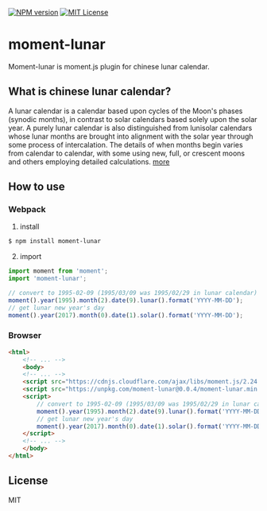 [![NPM version][npm-version-image]][npm-url] [![MIT License][license-image]][license-url]

moment-lunar
===

Moment-lunar is moment.js plugin for chinese lunar calendar.

## What is chinese lunar calendar?

A lunar calendar is a calendar based upon cycles of the Moon's phases (synodic months), in contrast to solar calendars based solely upon the solar year. A purely lunar calendar is also distinguished from lunisolar calendars whose lunar months are brought into alignment with the solar year through some process of intercalation. The details of when months begin varies from calendar to calendar, with some using new, full, or crescent moons and others employing detailed calculations. [more](https://en.wikipedia.org/wiki/Lunar_calendar)

## How to use

### Webpack

1. install

```sh
$ npm install moment-lunar
```

2. import

```js
import moment from 'moment';
import 'moment-lunar';

// convert to 1995-02-09 (1995/03/09 was 1995/02/29 in lunar calendar)
moment().year(1995).month(2).date(9).lunar().format('YYYY-MM-DD');
// get lunar new year's day
moment().year(2017).month(0).date(1).solar().format('YYYY-MM-DD');
```

### Browser

```html
<html>
    <!-- ... -->
    <body>
    <!-- ... -->
    <script src="https://cdnjs.cloudflare.com/ajax/libs/moment.js/2.24.0/moment.min.js"></script>
    <script src="https://unpkg.com/moment-lunar@0.0.4/moment-lunar.min.js"></script>
    <script>
        // convert to 1995-02-09 (1995/03/09 was 1995/02/29 in lunar calendar)
        moment().year(1995).month(2).date(9).lunar().format('YYYY-MM-DD');
        // get lunar new year's day
        moment().year(2017).month(0).date(1).solar().format('YYYY-MM-DD');
    </script>
    <!-- ... -->
    </body>
</html>
```
## License

MIT

[license-image]: http://img.shields.io/badge/license-MIT-blue.svg?style=flat
[license-url]: LICENSE

[npm-url]: https://npmjs.org/package/moment-lunar
[npm-version-image]: http://img.shields.io/npm/v/moment-lunar.svg?style=flat
